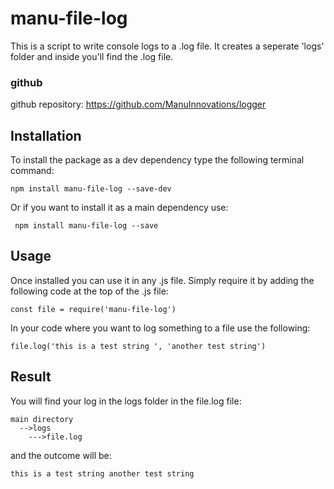 # manu-file-log
This is a script to write console logs to a .log file.
It creates a seperate 'logs' folder and inside you'll find the .log file.

### github
github repository: https://github.com/ManuInnovations/logger

## Installation
To install the package as a dev dependency type the following terminal command:
```
npm install manu-file-log --save-dev
```
Or if you want to install it as a main dependency use:
```
 npm install manu-file-log --save
```
## Usage
Once installed you can use it in any .js file. Simply require it by adding the following code at the top of the .js file:
 ```
 const file = require('manu-file-log')
 ```

In your code where you want to log something to a file use the following:
```
file.log('this is a test string ', 'another test string')
```

## Result
You will find your log in the logs folder in the file.log file:
```
main directory
  -->logs
    --->file.log
```
 and the outcome will be:
```
this is a test string another test string
```
